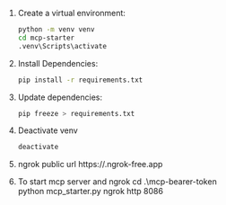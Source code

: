 1. Create a virtual environment:

   ```bash
   python -m venv venv
   cd mcp-starter
   .venv\Scripts\activate

2. Install Dependencies:

    ```bash
    pip install -r requirements.txt

3. Update dependencies:

    ```bash
    pip freeze > requirements.txt

4. Deactivate venv

    ```bash
    deactivate


5. ngrok public url
https://<id>.ngrok-free.app

6. To start mcp server and ngrok
cd .\mcp-bearer-token\
python mcp_starter.py
ngrok http 8086

